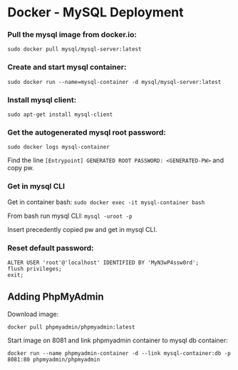 # Docker - MySQL Deployment

### Pull the mysql image from docker.io:
`sudo docker pull mysql/mysql-server:latest`

### Create and start mysql container:
`sudo docker run --name=mysql-container -d mysql/mysql-server:latest`

### Install mysql client:
`sudo apt-get install mysql-client`

### Get the autogenerated mysql root password:
`sudo docker logs mysql-container`

Find the line `[Entrypoint] GENERATED ROOT PASSWORD: <GENERATED-PW>` and copy pw.

### Get in mysql CLI

Get in container bash:
`sudo docker exec -it mysql-container bash`

From bash run mysql CLI:
`mysql -uroot -p`

Insert precedently copied pw and get in mysql CLI.

### Reset default password:

```
ALTER USER 'root'@'localhost' IDENTIFIED BY 'MyN3wP4ssw0rd';
flush privileges;
exit;
```

## Adding PhpMyAdmin

Download image:

`docker pull phpmyadmin/phpmyadmin:latest`

Start image on 8081 and link phpmyadmin container to mysql db container:

`docker run --name phpmyadmin-container -d --link mysql-container:db -p 8081:80 phpmyadmin/phpmyadmin`



